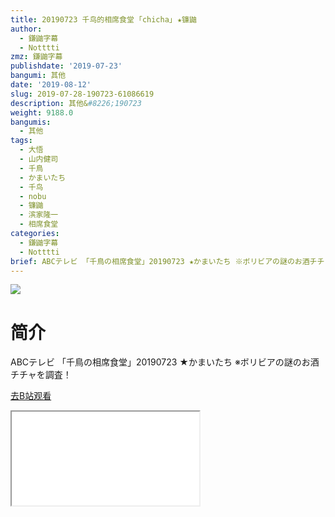 ```yaml
---
title: 20190723 千鸟的相席食堂 ｢chicha｣ ★镰鼬
author:
  - 鎌鼬字幕
  - Notttti
zmz: 鎌鼬字幕
publishdate: '2019-07-23'
bangumi: 其他
date: '2019-08-12'
slug: 2019-07-28-190723-61086619
description: 其他&#8226;190723
weight: 9188.0
bangumis:
  - 其他
tags:
  - 大悟
  - 山内健司
  - 千鳥
  - かまいたち
  - 千鸟
  - nobu
  - 镰鼬
  - 滨家隆一
  - 相席食堂
categories:
  - 鎌鼬字幕
  - Notttti
brief: ABCテレビ 「千鳥の相席食堂」20190723 ★かまいたち ※ボリビアの謎のお酒チチャを調査！
---
```

![](https://raw.githubusercontent.com/tcgriffith/owaraisite/master/static/tmpimg/7c71f01d9527daa79d2d4c077a512a39ec048397.jpg.480.jpg)
# 简介  
ABCテレビ
「千鳥の相席食堂」20190723 ★かまいたち
※ボリビアの謎のお酒チチャを調査！  

[去B站观看](https://www.bilibili.com/video/av61086619/)
<div class ="resp-container"><iframe class="testiframe" src="//player.bilibili.com/player.html?aid=61086619"", scrolling="no", allowfullscreen="true" > </iframe></div> 
